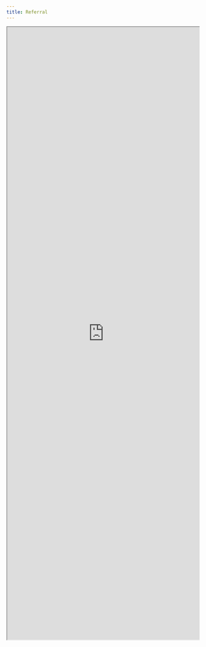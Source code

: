 ```yaml
---
title: Referral
---
```


<div style="overflow-y: scroll; -webkit-overflow-scrolling: touch;">
  <iframe src="https://docs.google.com/forms/d/e/1FAIpQLSfke6mPjo_V1xk6AoqH35KhPtiqx5wk-hd1iWoDm-J4ITKUag/viewform?embedded=true" style="height: 1600px;width: 100%;"></iframe>
</div>
